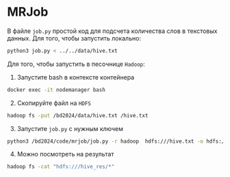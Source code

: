 # MRJob

В файле `job.py` простой код для подсчета количества слов в текстовых данных. Для того, чтобы запустить локально:
```bash
python3 job.py < ../../data/hive.txt
```


Для того, чтобы запустить в песочнице `Hadoop`:
1. Запустите bash в контексте контейнера
```bash
docker exec -it nodemanager bash
```

2. Скопируйте файл на `HDFS`
```bash 
hadoop fs -put /bd2024/data/hive.txt /hive.txt
```

3. Запустите `job.py` с нужным ключем
```bash
python3 /bd2024/code/mrjob/job.py -r hadoop  hdfs:///hive.txt -o hdfs:///hive_res
```

4. Можно посмотреть на результат
```bash
hadoop fs -cat "hdfs:///hive_res/*"
```
